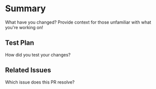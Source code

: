 # Summary

What have you changed? Provide context for those unfamiliar with what you're working on!

## Test Plan

How did you test your changes?

## Related Issues

Which issue does this PR resolve?

